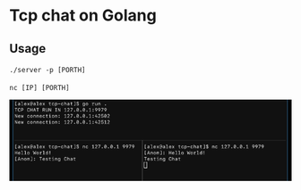 # Tcp chat on Golang

## Usage 
```
./server -p [PORTH] 

nc [IP] [PORTH]
```
<img src="./images/preview.png">